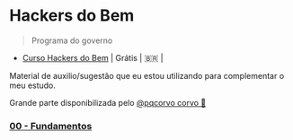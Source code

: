 # Hackers do Bem

> Programa do governo 


- [Curso Hackers do Bem](https://hackersdobem.org.br/) | Grátis | 🇧🇷 |

Material de auxilio/sugestão que eu estou utilizando para complementar o meu estudo.

Grande parte disponibilizada pelo [@pqcorvo corvo 🎒](www.twitter.com/pqcorvo)


### [00 - Fundamentos](./00fundamentos/init.md)
